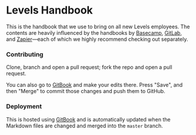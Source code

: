 # Levels Handbook

This is the handbook that we use to bring on all new Levels employees. The contents are heavily influenced by the handbooks by [Basecamp](https://github.com/basecamp/handbook/blob/master/README.md), [GitLab](https://about.gitlab.com/handbook/), and [Zapier](https://zapier.com/learn/remote-work/)—each of which we highly recommend checking out separately.

### Contributing

Clone, branch and open a pull request; fork the repo and open a pull request.

You can also go to [GitBook](https://gitbook.com) and make your edits there. Press "Save", and then "Merge" to commit those changes and push them to GitHub.

### Deployment

This is hosted using [GitBook](https://github.com/levelshealth/handbook/tree/d79797baef86116991356b0f06ffbe0aaf71cb79/gitbook.com) and is automatically updated when the Markdown files are changed and merged into the `master` branch.

